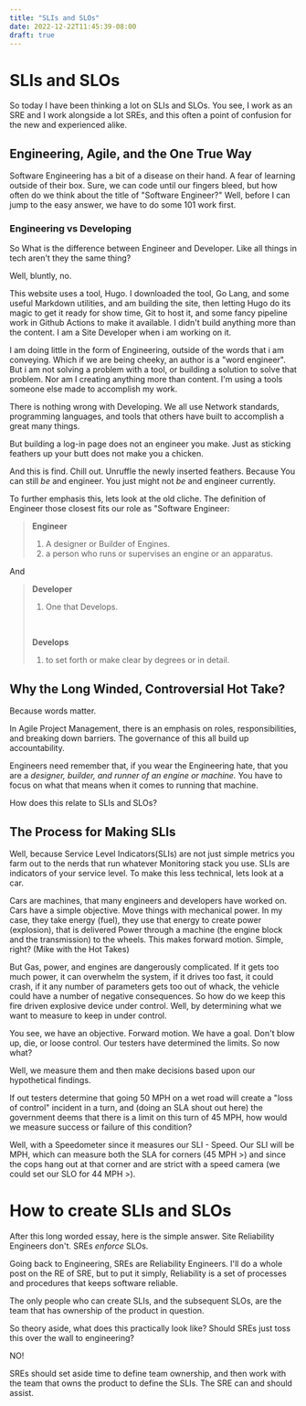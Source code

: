 ```yaml
---
title: "SLIs and SLOs"
date: 2022-12-22T11:45:39-08:00
draft: true
---
```


# SLIs and SLOs
So today I have been thinking a lot on SLIs and SLOs. You see, I work as an SRE and I work alongside a lot SREs, and this often a point of confusion for the new and experienced alike.

## Engineering, Agile, and the One True Way
Software Engineering has a bit of a disease on their hand. A fear of learning outside of their box. Sure, we can code until our fingers bleed, but how often do we think about the title of "Software Engineer?" Well, before I can jump to the easy answer, we have to do some 101 work first.

### Engineering vs Developing
So What is the difference between Engineer and Developer. Like all things in tech aren't they the same thing?

Well, bluntly, no.

This website uses a tool, Hugo. I downloaded the tool, Go Lang, and some useful Markdown utilities, and am building the site, then letting Hugo do its magic to get it ready for show time, Git to host it, and some fancy pipeline work in Github Actions to make it available. I didn't build anything more than the content. I am a Site Developer when i am working on it.

I am doing little in the form of Engineering, outside of the words that i am conveying. Which if we are being cheeky, an author is a "word engineer". But i am not solving a problem with a tool, or building a solution to solve that problem. Nor am I creating anything more than content. I'm using a tools someone else made to accomplish my work.

There is nothing wrong with Developing. We all use Network standards, programming languages, and tools that others have built to accomplish a great many things.

But building a log-in page does not an engineer you make. Just as sticking feathers up your butt does not make you a chicken.

And this is find. Chill out. Unruffle the newly inserted feathers. Because You can still *be* and engineer. You just might not *be* and engineer currently.

To further emphasis this, lets look at the old cliche. The definition of Engineer those closest fits our role as "Software Engineer:
> **Engineer** <br>
>1. A designer or Builder of Engines.<br>
>1. a person who runs or supervises an engine or an apparatus.

And

> **Developer**<br>
>1. One that Develops. <br>
><br>
>
>**Develops**<br>
>1. to set forth or make clear by degrees or in detail.

## Why the Long Winded, Controversial Hot Take?
Because words matter.

In Agile Project Management, there is an emphasis on roles, responsibilities, and breaking down barriers. The governance of this all build up accountability.

Engineers need remember that, if you wear the Engineering hate, that you are a *designer, builder, and runner of an engine or machine.* You have to focus on what that means when it comes to running that machine.

How does this relate to SLIs and SLOs?

## The Process for Making SLIs
Well, because Service Level Indicators(SLIs) are not just simple metrics you farm out to the nerds that run whatever Monitoring stack you use. SLIs are indicators of your service level. To make this less technical, lets look at a car.

Cars are machines, that many engineers and developers have worked on. Cars have a simple objective. Move things with mechanical power. In my case, they take energy (fuel), they use that energy to create power (explosion), that is delivered Power through a machine (the engine block and the transmission) to the wheels. This makes forward motion. Simple, right? (Mike with the Hot Takes)

But Gas, power, and engines are dangerously complicated. If it gets too much power, it can overwhelm the system, if it drives too fast, it could crash, if it any number of parameters gets too out of whack, the vehicle could have a number of negative consequences. So how do we keep this fire driven explosive device under control. Well, by determining what we want to measure to keep in under control.

You see, we have an objective. Forward motion. We have a goal. Don't blow up, die, or loose control. Our testers have determined the limits. So now what?

Well, we measure them and then make decisions based upon our hypothetical findings.

If out testers determine that going 50 MPH on a wet road will create a "loss of control" incident in a turn, and (doing an SLA shout out here) the government deems that there is a limit on this turn of 45 MPH, how would we measure success or failure of this condition?

Well, with a Speedometer since it measures our SLI - Speed. Our SLI will be MPH, which can measure both the SLA for corners (45 MPH >) and since the cops hang out at that corner and are strict with a speed camera (we could set our SLO for 44 MPH >).

# How to create SLIs and SLOs
After this long worded essay, here is the simple answer. Site Reliability Engineers don't. SREs *enforce* SLOs.

Going back to Engineering, SREs are Reliability Engineers. I'll do a whole post on the RE of SRE, but to put it simply, Reliability is a set of processes and procedures that keeps software reliable.

The only people who can create SLIs, and the subsequent SLOs, are the team that has ownership of the product in question.

So theory aside, what does this practically look like? Should SREs just toss this over the wall to engineering?

NO!

SREs should set aside time to define team ownership, and then work with the team that owns the product to define the SLIs. The SRE can and should assist.